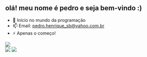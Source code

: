 ## olá! meu nome é pedro e seja bem-vindo :)

- 🌱 Início no mundo da programação
- 📫 Email: pedro.henrique_sb@yahoo.com.br
- ⚡ Apenas o começo!
<picture>
<source 
  srcset="https://github-readme-stats.vercel.app/api?username=drinPedro&show_icons=true&theme=dark"
  media="(prefers-color-scheme: dark)"
/>
<source
  srcset="https://github-readme-stats.vercel.app/api?username=drinPedro&show_icons=true"
  media="(prefers-color-scheme: light), (prefers-color-scheme: no-preference)"
/>
<img src="https://github-readme-stats.vercel.app/api?username=drinPedro&show_icons=true" />
</picture>

<div> 
  <a href="https://instagram.com/pedrohsiman" target="_blank"><img src="https://img.shields.io/badge/-Instagram-%23E4405F?style=for-the-badge&logo=instagram&logoColor=white" target="_blank"></a>
  <a href="https://www.linkedin.com/in/pedro-henrique-siman-bitencourt-346182268/" target="_blank"><img src="https://img.shields.io/badge/-LinkedIn-%230077B5?style=for-the-badge&logo=linkedin&logoColor=white" target="_blank"></a> 
